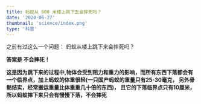 ```yaml
---
title: 蚂蚁从 600 米楼上跳下去会摔死吗？
date: '2020-06-27'
thumbnail: 'science/index.png'
type: '科普'
---
```


之前有过这么一个问题： 蚂蚁从楼上跳下来会摔死吗？

**答案是 不会摔死！**

**这是因为跳下来的过程中,物体会受到阻力和重力的影响，而所有东西下落都会有一个临界点，加上蚂蚁的体重很轻(一只国产蚂蚁的重量只有25-30毫克， 另外骨骼结实，经常搬运重量比体重重几十倍的东西)， 且它的下落临界点只有10厘米，所以蚂蚁摔下来只会有慢慢下落，不会摔死**
